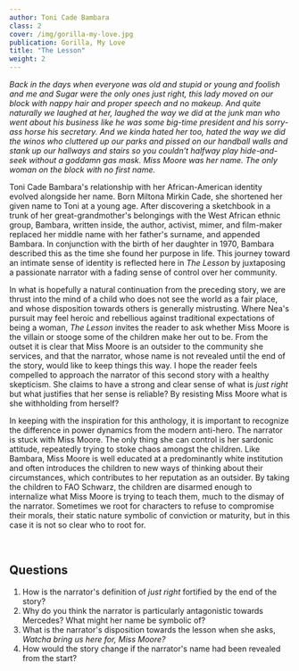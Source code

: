 ```yaml
---
author: Toni Cade Bambara
class: 2
cover: /img/gorilla-my-love.jpg
publication: Gorilla, My Love
title: "The Lesson"
weight: 2
---
```

*Back in the days when everyone was old and stupid or young and foolish and me and Sugar were the only ones just right, this lady moved on our block with nappy hair and proper speech and no makeup. And quite naturally we laughed at her, laughed the way we did at the junk man who went about his business like he was some big-time president and his sorry-ass horse his secretary. And we kinda hated her too, hated the way we did the winos who cluttered up our parks and pissed on our handball walls and stank up our hallways and stairs so you couldn’t halfway play hide-and-seek without a goddamn gas mask. Miss Moore was her name. The only woman on the block with no first name.*

Toni Cade Bambara's relationship with her African-American identity evolved alongside her name. Born Miltona Mirkin Cade, she shortened her given name to Toni at a young age. After discovering a sketchbook in a trunk of her great-grandmother's belongings with the West African ethnic group, Bambara, written inside, the author, activist, mimer, and film-maker replaced her middle name with her father's surname, and appended Bambara. In conjunction with the birth of her daughter in 1970, Bambara described this as the time she found her purpose in life. This journey toward an intimate sense of identity is reflected here in *The Lesson* by juxtaposing a passionate narrator with a fading sense of control over her community. 

In what is hopefully a natural continuation from the preceding story, we are thrust into the mind of a child who does not see the world as a fair place, and whose disposition towards others is generally mistrusting. Where Nea's pursuit may feel heroic and rebellious against traditional expectations of being a woman, *The Lesson* invites the reader to ask whether Miss Moore is the villain or stooge some of the children make her out to be. From the outset it is clear that Miss Moore is an outsider to the community she services, and that the narrator, whose name is not revealed until the end of the story, would like to keep things this way. I hope the reader feels compelled to approach the narrator of this second story with a healthy skepticism. She claims to have a strong and clear sense of what is *just right* but what justifies that her sense is reliable? By resisting Miss Moore what is she withholding from herself?

In keeping with the inspiration for this anthology, it is important to recognize the difference in power dynamics from the modern anti-hero. The narrator is stuck with Miss Moore. The only thing she can control is her sardonic attitude, repeatedly trying to stoke chaos amongst the children. Like Bambara, Miss Moore is well educated at a predominantly white institution and often introduces the children to new ways of thinking about their circumstances, which contributes to her reputation as an outsider. By taking the children to FAO Schwarz, the children are disarmed enough to internalize what Miss Moore is trying to teach them, much to the dismay of the narrator. Sometimes we root for characters to refuse to compromise their morals, their static nature symbolic of conviction or maturity, but in this case it is not so clear who to root for. 

<br>

## Questions

1. How is the narrator's definition of *just right* fortified by the end of the story?
2. Why do you think the narrator is particularly antagonistic towards Mercedes? What might her name be symbolic of? 
3. What is the narrator's disposition towards the lesson when she asks, *Watcha bring us here for, Miss Moore?*
4. How would the story change if the narrator's name had been revealed from the start?